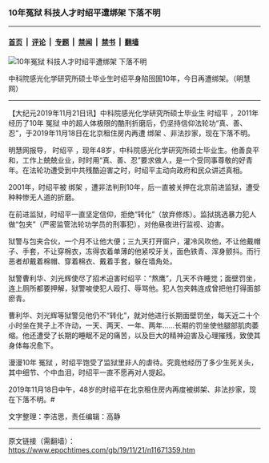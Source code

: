 ### 10年冤狱 科技人才时绍平遭绑架 下落不明

---

#### [首页](../../../..?n11671359) &nbsp;|&nbsp; [评论](../../../../../epoch-comment?n11671359) &nbsp;|&nbsp; [专题](../../../../../epoch-special?n11671359) &nbsp;|&nbsp; [禁闻](../../../../../epoch-news?n11671359) &nbsp;|&nbsp; [禁书](../../../../../books?n11671359) &nbsp;|&nbsp; [翻墙](https://github.com/gfw-breaker/nogfw/blob/master/README.md?n11671359)


<div><img alt="10年冤狱 科技人才时绍平遭绑架 下落不明" class="attachment-djy_600_400 size-djy_600_400 wp-post-image" src="https://i.epochtimes.com/assets/uploads/2019/11/11-12-600x400.jpg"/>
<div class="caption">
 <p>
  中科院感光化学研究所硕士毕业生时绍平身陷囹圄10年，今日再遭绑架。（明慧网）
 </p>
</div></div><hr/><div class="post_content" id="artbody" itemprop="articleBody">
 <!-- article content begin -->
 <p>
  【大纪元2019年11月21日讯】中科院感光化学研究所硕士毕业生
  <ok href="https://www.epochtimes.com/gb/tag/%E6%97%B6%E7%BB%8D%E5%B9%B3.html">
   时绍平
  </ok>
  ，2011年经历了10年
  <ok href="https://www.epochtimes.com/gb/tag/%E5%86%A4%E7%8B%B1.html">
   冤狱
  </ok>
  中的超人体极限的酷刑折磨后，仍坚持信仰法轮功“真、善、忍”，于2019年11月18日在北京租住房内再遭
  <ok href="https://www.epochtimes.com/gb/tag/%E7%BB%91%E6%9E%B6.html">
   绑架
  </ok>
  、非法抄家，现在下落不明。
 </p>
 <p>
  明慧网报导，
  <ok href="https://www.epochtimes.com/gb/tag/%E6%97%B6%E7%BB%8D%E5%B9%B3.html">
   时绍平
  </ok>
  ，现年48岁，中科院感光化学研究所硕士毕业生。他善良平和，工作上兢兢业业，时时用“真、善、忍”要求做人，是一个受同事尊敬的好青年。在法轮功遭受到中共残酷迫害之时，时绍平主动向政府和民众讲述真相。
 </p>
 <p>
  2001年，时绍平被
  <ok href="https://www.epochtimes.com/gb/tag/%E7%BB%91%E6%9E%B6.html">
   绑架
  </ok>
  ，遭非法判刑10年，后一直被关押在北京前进监狱，遭受种种惨无人道的折磨。
 </p>
 <div class="ar_articleContent" id="ar_bArticleContent">
  <p>
   在前进监狱，时绍平一直坚定信仰，拒绝“转化”（放弃修炼）。监狱挑选暴力犯人做“包夹”（严密监管法轮功学员的刑事犯），对他昼夜进行监视、迫害。
  </p>
  <p>
   狱警与包夹合伙，一个月不让他大便；三九天打开窗户，灌冷风吹他，不让他戴帽子、手套，不让穿棉衣，冻得衣着单薄的他紧咬牙关，面色铁青、浑身颤抖。而行恶者却戴着棉帽、穿着棉衣、戴着手套，躲在墙角处。
  </p>
  <p>
   狱警曹利华、刘光辉使尽了招术迫害时绍平：“熬鹰”，几天不许睡觉；面壁罚坐，连上厕所都要押解，狱警唆使犯人殴打、辱骂他。犯人包夹韩连成曾把他打得面部瘀青。
  </p>
  <p>
   曹利华、刘光辉等狱警见他仍不“转化”，就对他进行长期面壁罚坐，每天近二十个小时坐在凳子上不许动，一天、两天、一年、两年……长期的罚坐使他腿部肌肉萎缩。他还遭受了长期的睡眠不足的痛苦，以及巨大的精神迫害及心理摧残，致使其身体每况愈下。
  </p>
  <p>
   漫漫10年
   <ok href="https://www.epochtimes.com/gb/tag/%E5%86%A4%E7%8B%B1.html">
    冤狱
   </ok>
   ，时绍平饱受了监狱里非人的虐待。究竟他经历了多少生死关头，其中细节、个中血泪，时绍平一直不愿再对人提起。
  </p>
  <p>
   2019年11月18日中午，48岁的时绍平在北京租住房内再度被绑架、非法抄家，现在下落不明。#
  </p>
  <p>
   文字整理：李洁思，责任编辑：高静
  </p>
 </div>
 <!-- article content end -->
 <div id="below_article_ad">
 </div>
</div>


---

原文链接（需翻墙）：https://www.epochtimes.com/gb/19/11/21/n11671359.htm